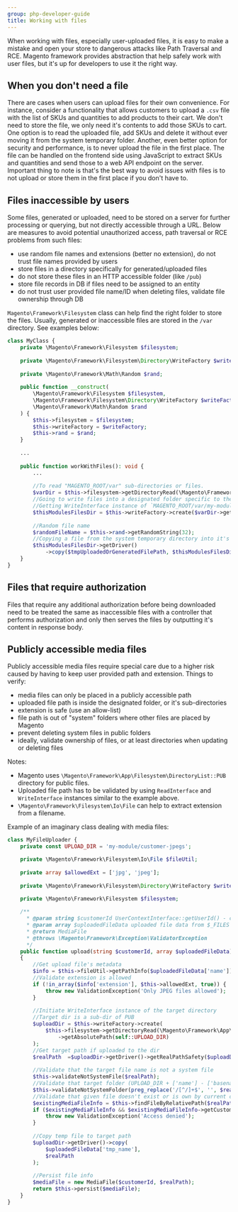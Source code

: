 ```yaml
---
group: php-developer-guide
title: Working with files
---
```


When working with files, especially user-uploaded files, it is easy to make a mistake and open your store to dangerous
attacks like Path Traversal and RCE. Magento framework provides abstraction that help safely work with user files,
but it's up for developers to use it the right way.

## When you don't need a file
There are cases when users can upload files for their own convenience. For instance, consider a functionality that allows
customers to upload a `.csv` file with the list of SKUs and quantities to add products to their cart. We don't need to
store the file, we only need it's contents to add those SKUs to cart. One option is to read the uploaded file, add
SKUs and delete it without ever moving it from the system temporary folder. Another, even better option for security and
performance, is to never upload the file in the first place. The file can be handled on the frontend side using JavaScript
to extract SKUs and quantities and send those to a web API endpoint on the server.
Important thing to note is that's the best way to avoid issues with files is to not upload or store them in the first place
if you don't have to.

## Files inaccessible by users
Some files, generated or uploaded, need to be stored on a server for further processing or querying, but not directly
accessible through a URL. Below are measures to avoid potential unauthorized access, path traversal or RCE problems
from such files:
* use random file names and extensions (better no extension), do not trust file names provided by users
* store files in a directory specifically for generated/uploaded files
* do not store these files in an HTTP accessible folder (like `/pub`)
* store file records in DB if files need to be assigned to an entity
* do not trust user provided file name/ID when deleting files, validate file ownership through DB

`Magento\Framework\Filesystem` class can help find the right folder to store the files. Usually,
generated or inaccessible files are stored in the `/var` directory. See examples below:

```php
class MyClass {
    private \Magento\Framework\Filesystem $filesystem;
    
    private \Magento\Framework\Filesystem\Directory\WriteFactory $writeFactory;
    
    private \Magento\Framework\Math\Random $rand;
    
    public function __construct(
        \Magento\Framework\Filesystem $filesystem,
        \Magento\Framework\Filesystem\Directory\WriteFactory $writeFactory,
        \Magento\Framework\Math\Random $rand
    ) {
        $this->filesystem = $filesystem;
        $this->writeFactory = $writeFactory;
        $this->rand = $rand;
    }
    
    ...
    
    public function workWithFiles(): void {
        ...
        
        //To read "MAGENTO_ROOT/var" sub-directories or files.
        $varDir = $this->filesystem->getDirectoryRead(\Magento\Framework\App\Filesystem\DirectoryList::VAR_DIR);
        //Going to write files into a designated folder specific to these type of files and functionality
        //Getting WriteInterface instance of `MAGENTO_ROOT/var/my-modules-dir`
        $thisModulesFilesDir = $this->writeFactory->create($varDir->getAbsolutePath('my-modules-dir'));
        
        //Random file name
        $randomFileName = $this->rand->getRandomString(32);
        //Copying a file from the system temporary directory into it's new path
        $thisModulesFilesDir->getDriver()
            ->copy($tmpUploadedOrGeneratedFilePath, $thisModulesFilesDir->getAbsolutePath($randomFileName));
    }
}
```

## Files that require authorization
Files that require any additional authorization before being downloaded need to be treated the same as inaccessible files
with a controller that performs authorization and only then serves the files by outputting it's content in response body.

## Publicly accessible media files
Publicly accessible media files require special care due to a higher risk caused by having to keep user provided path
and extension. Things to verify:
* media files can only be placed in a publicly accessible path
* uploaded file path is inside the designated folder, or it's sub-directories
* extension is safe (use an allow-list)
* file path is out of "system" folders where other files are placed by Magento
* prevent deleting system files in public folders
* ideally, validate ownership of files, or at least directories when updating or deleting files

Notes:
* Magento uses `\Magento\Framework\App\Filesystem\DirectoryList::PUB` directory for public files. 
* Uploaded file path has to be validated by using `ReadInterface` and `WriteInterface` instances similar to the example above.
* `\Magento\Framework\Filesystem\Io\File` can help to extract extension from a filename.

Example of an imaginary class dealing with media files:
```php
class MyFileUploader {
    private const UPLOAD_DIR = 'my-module/customer-jpegs';

    private \Magento\Framework\Filesystem\Io\File $fileUtil;
    
    private array $allowedExt = ['jpg', 'jpeg'];
    
    private \Magento\Framework\Filesystem\Directory\WriteFactory $writeFactory;
    
    private \Magento\Framework\Filesystem $filesystem;

    /**
      * @param string $customerId UserContextInterface::getUserId() - current customer
      * @param array $uploadedFileData uploaded file data from $_FILES
      * @return MediaFile
      * @throws \Magento\Framework\Exception\ValidatorException
      */
    public function upload(string $customerId, array $uploadedFileData): MediaFile
    {
        //Get upload file's metadata
        $info = $this->fileUtil->getPathInfo($uploadedFileData['name']);
        //Validate extension is allowed
        if (!in_array($info['extension'], $this->allowedExt, true)) {
            throw new ValidationException('Only JPEG files allowed');
        }
        
        //Initiate WriteInterface instance of the target directory
        //Target dir is a sub-dir of PUB
        $uploadDir = $this->writeFactory->create(
            $this->filesystem->getDirectoryRead(\Magento\Framework\App\Filesystem\DirectoryList::PUB)
                ->getAbsolutePath(self::UPLOAD_DIR)
        );
        //Get target path if uploaded to the dir
        $realPath  =$uploadDir->getDriver()->getRealPathSafety($uploadDir->getAbsolutePath($uploadedFileData['name']));
        
        //Validate that the target file name is not a system file
        $this->validateNotSystemFile($realPath);
        //Validate that target folder (UPLOAD_DIR + ['name'] - ['basename']) is not a system folder
        $this->validateNotSystemFolder(preg_replace('/[^/]+$', '', $realPath));
        //Validate that given file doesn't exist or is own by current customer
        $existingMediaFileInfo = $this->findFileByRelativePath($realPath);
        if ($existingMediaFileInfo && $existingMediaFileInfo->getCustomerId() !== $customerId) {
            throw new ValidationException('Access denied');
        }
        
        //Copy temp file to target path
        $uploadDir->getDriver()->copy(
            $uploadedFileData['tmp_name'],
            $realPath
        );
        
        //Persist file info
        $mediaFile = new MediaFile($customerId, $realPath);
        return $this->persist($mediaFile);
    }
}
```
